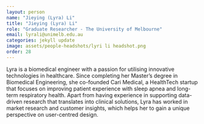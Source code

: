 ```yaml
---
layout: person
name: "Jieying (Lyra) Li"
title: "Jieying (Lyra) Li"
role: "Graduate Researcher - The University of Melbourne"
email: lyrali@unimelb.edu.au
categories: jekyll update
image: assets/people-headshots/lyri li headshot.png
order: 28
---
```

Lyra is a biomedical engineer with a passion for utilising innovative technologies in healthcare. Since completing her Master’s degree in Biomedical Engineering, she co-founded Cari Medical, a HealthTech startup that focuses on improving patient experience with sleep apnea and long-term respiratory health. Apart from having experience in supporting data-driven research that translates into clinical solutions, Lyra has worked in market research and customer insights, which helps her to gain a unique perspective on user-centred design.
